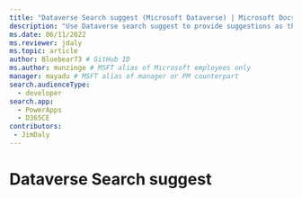 ```yaml
---
title: "Dataverse Search suggest (Microsoft Dataverse) | Microsoft Docs" # Intent and product brand in a unique string of 43-59 chars including spaces
description: "Use Dataverse search suggest to provide suggestions as the user enters text into a form field." # 115-145 characters including spaces. This abstract displays in the search result.
ms.date: 06/11/2022
ms.reviewer: jdaly
ms.topic: article
author: Bluebear73 # GitHub ID
ms.author: munzinge # MSFT alias of Microsoft employees only
manager: mayadu # MSFT alias of manager or PM counterpart
search.audienceType: 
  - developer
search.app: 
  - PowerApps
  - D365CE
contributors:
 - JimDaly
---
```

# Dataverse Search suggest